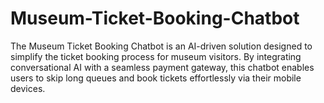 # Museum-Ticket-Booking-Chatbot
The Museum Ticket Booking Chatbot is an AI-driven solution designed to simplify the ticket booking process for museum visitors. By integrating conversational AI with a seamless payment gateway, this chatbot enables users to skip long queues and book tickets effortlessly via their mobile devices.
